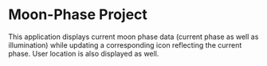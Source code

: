 # Moon-Phase Project

This application displays current moon phase data (current phase as well as illumination) while updating a corresponding icon reflecting the current phase. User location is also displayed as well.